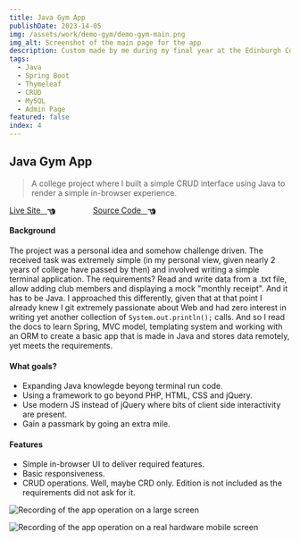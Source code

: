 ```yaml
---
title: Java Gym App
publishDate: 2023-14-05
img: /assets/work/demo-gym/demo-gym-main.png
img_alt: Screenshot of the main page for the app
description: Custom made by me during my final year at the Edinburgh College. Featuring Java and Spring Boot.
tags:
  - Java
  - Spring Boot
  - Thymeleaf
  - CRUD
  - MySQL
  - Admin Page
featured: false
index: 4
---
```


## Java Gym App

> A college project where I built a simple CRUD interface using Java to render a simple in-browser experience.

<a href="http://tomgora.online:8080/gym_home">Live Site &nbsp; <svg xmlns="http://www.w3.org/2000/svg" style="margin-bottom:-4px;" width="1em" height="1em" viewBox="0 0 512 512"><path fill="currentColor" d="M32 96c-17.7 0-32 14.3-32 32s14.3 32 32 32h208V96zm160 192c-17.7 0-32 14.3-32 32s14.3 32 32 32h64c17.7 0 32-14.3 32-32s-14.3-32-32-32zm-64-64c0 17.7 14.3 32 32 32h48c17.7 0 32-14.3 32-32s-14.3-32-32-32h-48c-17.7 0-32 14.3-32 32m96 160c-17.7 0-32 14.3-32 32s14.3 32 32 32h64c17.7 0 32-14.3 32-32s-14.3-32-32-32zm88-96h-.6c5.4 9.4 8.6 20.3 8.6 32c0 13.2-4 25.4-10.8 35.6c24.9 8.7 42.8 32.5 42.8 60.4c0 11.7-3.1 22.6-8.6 32h8.6c88.4 0 160-71.6 160-160v-61.7c0-42.4-16.9-83.1-46.9-113.1l-11.6-11.6C429.5 77.5 396.9 64 363 64h-27c-35.3 0-64 28.7-64 64v88c0 22.1 17.9 40 40 40s40-17.9 40-40v-56c0-8.8 7.2-16 16-16s16 7.2 16 16v56c0 39.8-32.2 72-72 72"/></svg></a>
<a href="https://github.com/tom-gora/spring-boot-gym-app-college" style="margin-left: 4rem;">Source Code &nbsp; <svg xmlns="http://www.w3.org/2000/svg" style="margin-bottom:-4px;" width="1em" height="1em" viewBox="0 0 512 512"><path fill="currentColor" d="M32 96c-17.7 0-32 14.3-32 32s14.3 32 32 32h208V96zm160 192c-17.7 0-32 14.3-32 32s14.3 32 32 32h64c17.7 0 32-14.3 32-32s-14.3-32-32-32zm-64-64c0 17.7 14.3 32 32 32h48c17.7 0 32-14.3 32-32s-14.3-32-32-32h-48c-17.7 0-32 14.3-32 32m96 160c-17.7 0-32 14.3-32 32s14.3 32 32 32h64c17.7 0 32-14.3 32-32s-14.3-32-32-32zm88-96h-.6c5.4 9.4 8.6 20.3 8.6 32c0 13.2-4 25.4-10.8 35.6c24.9 8.7 42.8 32.5 42.8 60.4c0 11.7-3.1 22.6-8.6 32h8.6c88.4 0 160-71.6 160-160v-61.7c0-42.4-16.9-83.1-46.9-113.1l-11.6-11.6C429.5 77.5 396.9 64 363 64h-27c-35.3 0-64 28.7-64 64v88c0 22.1 17.9 40 40 40s40-17.9 40-40v-56c0-8.8 7.2-16 16-16s16 7.2 16 16v56c0 39.8-32.2 72-72 72"/></svg></a>

#### Background

The project was a personal idea and somehow challenge driven. The received task was extremely simple (in my personal view, given nearly 2 years of college have passed by then) and involved writing a simple terminal application. 
The requirements? Read and write data from a .txt file, allow adding club members and displaying a mock "monthly receipt". And it has to be Java. I approached this differently, given that at that point I already knew I git extremely passionate about Web and had zero interest in writing yet another collection of
`System.out.println();` calls. And so I read the docs to learn Spring, MVC model, templating system and working with an ORM to create a basic app that is made in Java and stores data remotely, yet meets the requirements.

#### What goals?

- Expanding Java knowlegde beyong terminal run code.
- Using a framework to go beyond PHP, HTML, CSS and jQuery.
- Use modern JS instead of jQuery where bits of client side interactivity are present.
- Gain a passmark by going an extra mile. 

#### Features

- Simple in-browser UI to deliver required features.
- Basic responsiveness.
- CRUD operations. Well, maybe CRD only. Edition is not included as the requirements did not ask for it.

![Recording of the app operation on a large screen](/assets/work/demo-gym/demo-gym-1.apng)  

![Recording of the app operation on a real hardware mobile screen](/assets/work/demo-gym/demo-gym-2.apng)  
